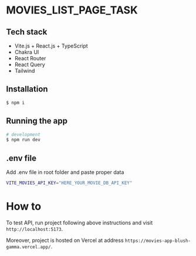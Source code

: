 # MOVIES_LIST_PAGE_TASK

## Tech stack

- Vite.js + React.js + TypeScript
- Chakra UI
- React Router
- React Query
- Tailwind

## Installation

```bash
$ npm i
```

## Running the app

```bash
# development
$ npm run dev
```

## .env file

Add .env file in root folder and paste proper data

```bash
VITE_MOVIES_API_KEY="HERE_YOUR_MOVIE_DB_API_KEY"
```

# How to

To test API, run project following above instructions and visit `http://localhost:5173`.

Moreover, project is hosted on Vercel at address `https://movies-app-blush-gamma.vercel.app/`.
